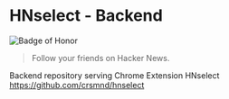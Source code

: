 # HNselect - Backend
![Badge of Honor](https://img.shields.io/badge/Built%20at-Fullstack-green.svg?style=flat-square)
> Follow your friends on Hacker News. 

Backend repository serving Chrome Extension HNselect
https://github.com/crsmnd/hnselect
